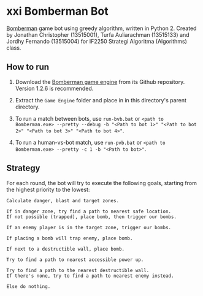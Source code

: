 # xxi Bomberman Bot

[Bomberman]("https://github.com/EntelectChallenge/2016-Bomberman") game bot using greedy algorithm, written in Python 2. Created by Jonathan Christopher (13515001), Turfa Auliarachman (13515133) and Jordhy Fernando (13515004) for IF2250 Strategi Algoritma (Algorithms) class.

## How to run

1. Download the [Bomberman game engine]("https://github.com/EntelectChallenge/2016-Bomberman") from its Github repository. Version 1.2.6 is recommended.

2. Extract the `Game Engine` folder and place in in this directory's parent directory.

3. To run a match between bots, use `run-bvb.bat` or `<path to Bomberman.exe> --pretty --debug -b "<Path to bot 1>" "<Path to bot 2>" "<Path to bot 3>" "<Path to bot 4>"`.

4. To run a human-vs-bot match, use `run-pvb.bat` or `<path to Bomberman.exe> --pretty -c 1 -b "<Path to bot>"`.

## Strategy

For each round, the bot will try to execute the following goals, starting from the highest priority to the lowest:

```
Calculate danger, blast and target zones.

If in danger zone, try find a path to nearest safe location.
If not possible (trapped), place bomb, then trigger our bombs.

If an enemy player is in the target zone, trigger our bombs.

If placing a bomb will trap enemy, place bomb.

If next to a destructible wall, place bomb.

Try to find a path to nearest accessible power up.

Try to find a path to the nearest destructible wall.
If there's none, try to find a path to nearest enemy instead.

Else do nothing.
```

